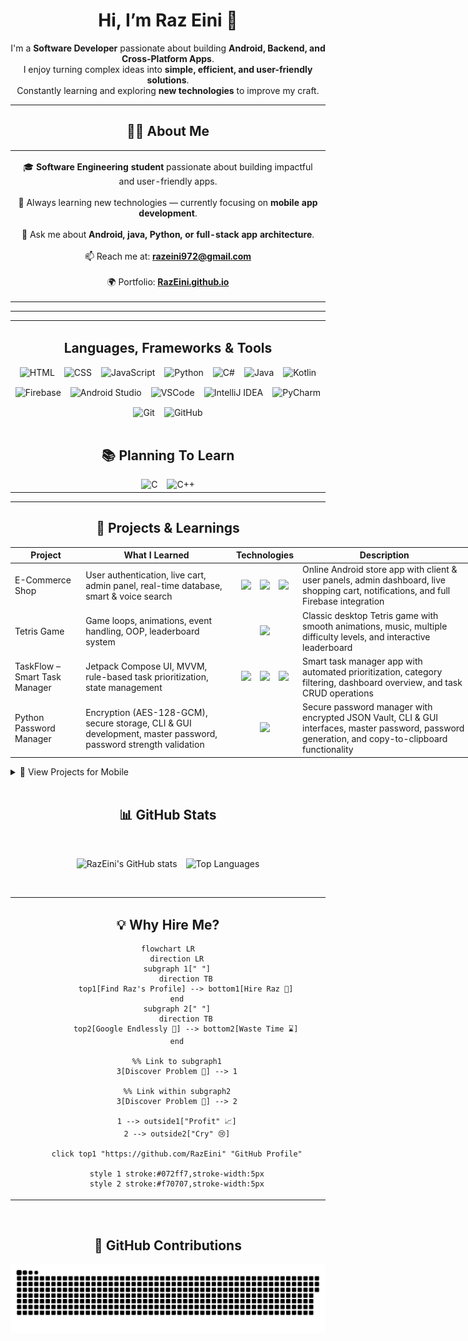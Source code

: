 <h1 align="center">
  Hi, I’m Raz Eini 👋
</h1>

<p align="center">
I'm a <strong>Software Developer</strong> passionate about building <strong>Android, Backend, and Cross-Platform Apps</strong>.<br>
I enjoy turning complex ideas into <strong>simple, efficient, and user-friendly solutions</strong>.<br>
Constantly learning and exploring <strong>new technologies</strong> to improve my craft.
</p>

<hr/>

<h2 align="center">👨‍💻 About Me</h2>

<div align="center">

<table>
<tr>
<td align="center" width="999">
  
🎓 <strong>Software Engineering student</strong> passionate about building impactful and user-friendly apps.<br><br>
🚀 Always learning new technologies — currently focusing on <strong>mobile app development</strong>.<br><br>
💬 Ask me about <strong>Android, java, Python, or full-stack app architecture</strong>.<br><br>
📫 Reach me at: <a href="mailto:razeini972@gmail.com"><strong>razeini972@gmail.com</strong></a><br><br>
🌍 Portfolio: <a href="https://RazEini.github.io" target="_blank"><strong>RazEini.github.io</strong></a>

</td>
</tr>
</table>

</div>

<hr/>

<table>
<tr>
<td width="999">
<h2 align="center">Languages, Frameworks & Tools</h2>
<div align="center" style="display: flex; flex-wrap: wrap; justify-content: center; gap: 15px; margin-top: 10px;">
  <img src="https://skillicons.dev/icons?i=html" alt="HTML" />
  <img src="https://skillicons.dev/icons?i=css" alt="CSS" />
  <img src="https://skillicons.dev/icons?i=javascript" alt="JavaScript" />
  <img src="https://skillicons.dev/icons?i=python" alt="Python" />
  <img src="https://skillicons.dev/icons?i=cs" alt="C#" />
  <img src="https://skillicons.dev/icons?i=java" alt="Java" />
  <img src="https://skillicons.dev/icons?i=kotlin" alt="Kotlin" />
  <img src="https://skillicons.dev/icons?i=firebase" alt="Firebase" />
  <img src="https://skillicons.dev/icons?i=androidstudio" alt="Android Studio" />
  <img src="https://skillicons.dev/icons?i=vscode" alt="VSCode" />
  <img src="https://skillicons.dev/icons?i=idea" alt="IntelliJ IDEA" />
  <img src="https://skillicons.dev/icons?i=pycharm" alt="PyCharm" />
  <img src="https://skillicons.dev/icons?i=git" alt="Git" />
  <img src="https://skillicons.dev/icons?i=github" alt="GitHub" />
</div>

<br/>

<h2 align="center">📚 Planning To Learn</h2>
<div align="center" style="display: flex; flex-wrap: wrap; justify-content: center; gap: 15px; margin-top: 10px;">
  <img src="https://skillicons.dev/icons?i=c" alt="C" />
  <img src="https://skillicons.dev/icons?i=cpp" alt="C++" />
</div>
</td>
</tr>
</table>

<hr/>

<h2 align="center">📂 Projects & Learnings</h2>

<!-- Desktop Table -->
<div align="center">
  <table align="center" style="border-collapse: collapse; min-width: 800px;">
    <thead>
      <tr>
        <th>Project</th>
        <th>What I Learned</th>
        <th>Technologies</th>
        <th>Description</th>
        <th>Link</th>
      </tr>
    </thead>
    <tbody>
      <tr>
        <td>E-Commerce Shop</td>
        <td>User authentication, live cart, admin panel, real-time database, smart & voice search</td>
        <td align="center">
          <img src="https://skillicons.dev/icons?i=java" height="40" style="margin:0 5px;" />
          <img src="https://skillicons.dev/icons?i=firebase" height="40" style="margin:0 5px;" />
          <img src="https://skillicons.dev/icons?i=androidstudio" height="40" style="margin:0 5px;" />
        </td>
        <td>Online Android store app with client & user panels, admin dashboard, live shopping cart, notifications, and full Firebase integration</td>
        <td align="center"><img src="https://cdn.jsdelivr.net/gh/simple-icons/simple-icons/icons/github.svg" height="20" style="vertical-align:middle;" />
          <a href="https://github.com/RazEini/e_commerce_shop" target="_blank">GitHub</a></td>
      </tr>
      <tr>
        <td>Tetris Game</td>
        <td>Game loops, animations, event handling, OOP, leaderboard system</td>
        <td align="center">
          <img src="https://skillicons.dev/icons?i=python" height="40" style="margin:0 5px;" />
        </td>
        <td>Classic desktop Tetris game with smooth animations, music, multiple difficulty levels, and interactive leaderboard</td>
        <td align="center"><img src="https://cdn.jsdelivr.net/gh/simple-icons/simple-icons/icons/github.svg" height="20" style="vertical-align:middle;" />
          <a href="https://github.com/RazEini/Tetris" target="_blank">GitHub</a></td>
      </tr>
      <tr>
        <td>TaskFlow – Smart Task Manager</td>
        <td>Jetpack Compose UI, MVVM, rule-based task prioritization, state management</td>
        <td align="center">
          <img src="https://skillicons.dev/icons?i=kotlin" height="40" style="margin:0 5px;" />
          <img src="https://skillicons.dev/icons?i=firebase" height="40" style="margin:0 5px;" />
          <img src="https://skillicons.dev/icons?i=androidstudio" height="40" style="margin:0 5px;" />
        </td>
        <td>Smart task manager app with automated prioritization, category filtering, dashboard overview, and task CRUD operations</td>
        <td align="center"><img src="https://cdn.jsdelivr.net/gh/simple-icons/simple-icons/icons/github.svg" height="20" style="vertical-align:middle;" />
          <a href="https://github.com/RazEini/Smart_Task_Flow" target="_blank">GitHub</a></td>
      </tr>
      <tr>
        <td>Python Password Manager</td>
        <td>Encryption (AES-128-GCM), secure storage, CLI & GUI development, master password, password strength validation</td>
        <td align="center">
          <img src="https://skillicons.dev/icons?i=python" height="40" style="margin:0 5px;" />
        </td>
        <td>Secure password manager with encrypted JSON Vault, CLI & GUI interfaces, master password, password generation, and copy-to-clipboard functionality</td>
        <td align="center"><img src="https://cdn.jsdelivr.net/gh/simple-icons/simple-icons/icons/github.svg" height="20" style="vertical-align:middle;" />
          <a href="https://github.com/RazEini/Password_Manager" target="_blank">GitHub</a></td>
      </tr>
    </tbody>
  </table>
</div>

<details>
  <summary>📱 View Projects for Mobile</summary>

  <h2 align="center">📂 Projects & Learnings</h2>

  <details style="border:1px solid #ccc; border-radius:8px; padding:10px; margin:10px 0; background:#f9f9f9;">
    <summary><b>E-Commerce Shop</b></summary>
    <table style="width:100%; border-collapse: collapse; margin-top:10px;">
      <tr>
        <td style="vertical-align: top; width:30%;"><b>What I Learned:</b></td>
        <td>User authentication, live cart, admin panel, real-time database, smart & voice search</td>
      </tr>
      <tr>
        <td style="vertical-align: top;"><b>Technologies:</b></td>
        <td>
          <img src="https://skillicons.dev/icons?i=java" height="30" style="margin:0 5px;" />
          <img src="https://skillicons.dev/icons?i=firebase" height="30" style="margin:0 5px;" />
          <img src="https://skillicons.dev/icons?i=androidstudio" height="30" style="margin:0 5px;" />
        </td>
      </tr>
      <tr>
        <td style="vertical-align: top;"><b>Description:</b></td>
        <td>Online Android store app with client & user panels, admin dashboard, live shopping cart, notifications, and full Firebase integration</td>
      </tr>
      <tr>
        <td style="vertical-align: top;"><b>Link:</b></td>
        <td>
          <a href="https://github.com/RazEini/e_commerce_shop" target="_blank">
            <img src="https://cdn.jsdelivr.net/gh/simple-icons/simple-icons/icons/github.svg" height="20" style="vertical-align:middle;" />
            GitHub Repo
          </a>
        </td>
      </tr>
    </table>
  </details>

  <details style="border:1px solid #ccc; border-radius:8px; padding:10px; margin:10px 0; background:#f9f9f9;">
    <summary><b>Tetris Game</b></summary>
    <table style="width:100%; border-collapse: collapse; margin-top:10px;">
      <tr>
        <td style="vertical-align: top; width:30%;"><b>What I Learned:</b></td>
        <td>Game loops, animations, event handling, OOP, leaderboard system</td>
      </tr>
      <tr>
        <td style="vertical-align: top;"><b>Technologies:</b></td>
        <td>
          <img src="https://skillicons.dev/icons?i=python" height="30" style="margin:0 5px;" />
          <img src="https://skillicons.dev/icons?i=pygame" height="30" style="margin:0 5px;" />
        </td>
      </tr>
      <tr>
        <td style="vertical-align: top;"><b>Description:</b></td>
        <td>Classic desktop Tetris game with smooth animations, music, multiple difficulty levels, and interactive leaderboard</td>
      </tr>
      <tr>
        <td style="vertical-align: top;"><b>Link:</b></td>
        <td>
          <a href="https://github.com/RazEini/Tetris" target="_blank">
            <img src="https://cdn.jsdelivr.net/gh/simple-icons/simple-icons/icons/github.svg" height="20" style="vertical-align:middle;" />
            GitHub Repo
          </a>
        </td>
      </tr>
    </table>
  </details>

  <details style="border:1px solid #ccc; border-radius:8px; padding:10px; margin:10px 0; background:#f9f9f9;">
    <summary><b>TaskFlow – Smart Task Manager</b></summary>
    <table style="width:100%; border-collapse: collapse; margin-top:10px;">
      <tr>
        <td style="vertical-align: top; width:30%;"><b>What I Learned:</b></td>
        <td>Jetpack Compose UI, MVVM, rule-based task prioritization, state management</td>
      </tr>
      <tr>
        <td style="vertical-align: top;"><b>Technologies:</b></td>
        <td>
          <img src="https://skillicons.dev/icons?i=kotlin" height="30" style="margin:0 5px;" />
          <img src="https://skillicons.dev/icons?i=firebase" height="30" style="margin:0 5px;" />
          <img src="https://skillicons.dev/icons?i=androidstudio" height="30" style="margin:0 5px;" />
        </td>
      </tr>
      <tr>
        <td style="vertical-align: top;"><b>Description:</b></td>
        <td>Smart task manager app with automated prioritization, category filtering, dashboard overview, and task CRUD operations</td>
      </tr>
      <tr>
        <td style="vertical-align: top;"><b>Link:</b></td>
        <td>
          <a href="https://github.com/RazEini/Smart_Task_Flow" target="_blank">
            <img src="https://cdn.jsdelivr.net/gh/simple-icons/simple-icons/icons/github.svg" height="20" style="vertical-align:middle;" />
            GitHub Repo
          </a>
        </td>
      </tr>
    </table>
  </details>

  <details style="border:1px solid #ccc; border-radius:8px; padding:10px; margin:10px 0; background:#f9f9f9;">
    <summary><b>Python Password Manager</b></summary>
    <table style="width:100%; border-collapse: collapse; margin-top:10px;">
      <tr>
        <td style="vertical-align: top; width:30%;"><b>What I Learned:</b></td>
        <td>Encryption (AES-128-GCM), secure storage, CLI & GUI development, master password, password strength validation</td>
      </tr>
      <tr>
        <td style="vertical-align: top;"><b>Technologies:</b></td>
        <td>
          <img src="https://skillicons.dev/icons?i=python" height="30" style="margin:0 5px;" />
          <img src="https://skillicons.dev/icons?i=tk" height="30" style="margin:0 5px;" />
          <img src="https://skillicons.dev/icons?i=cli" height="30" style="margin:0 5px;" />
        </td>
      </tr>
      <tr>
        <td style="vertical-align: top;"><b>Description:</b></td>
        <td>Secure password manager with encrypted JSON Vault, CLI & GUI interfaces, master password, password generation, and copy-to-clipboard functionality</td>
      </tr>
      <tr>
        <td style="vertical-align: top;"><b>Link:</b></td>
        <td>
          <a href="https://github.com/RazEini/Password_Manager" target="_blank">
            <img src="https://cdn.jsdelivr.net/gh/simple-icons/simple-icons/icons/github.svg" height="20" style="vertical-align:middle;" />
            GitHub Repo
          </a>
        </td>
      </tr>
    </table>
  </details>

</details>

<br/>

<h2 align="center">📊 GitHub Stats</h2>

<br/>

<p align="center">
  <!-- GitHub Stats -->
  <picture>
    <source 
      media="(prefers-color-scheme: dark)" 
      srcset="https://github-readme-stats.vercel.app/api?username=RazEini&show_icons=true&rank_icon=github&include_all_commits=true&count_private=true&theme=tokyonight&bg_color=00000000" 
    />
    <source 
      media="(prefers-color-scheme: light)" 
      srcset="https://github-readme-stats.vercel.app/api?username=RazEini&show_icons=true&rank_icon=github&include_all_commits=true&count_private=true&theme=graywhite&bg_color=ffffff&title_color=0d1117&text_color=333333&icon_color=0078ff" 
    />
    <img 
      src="https://github-readme-stats.vercel.app/api?username=RazEini&show_icons=true" 
      alt="RazEini's GitHub stats" 
      height="150px" 
      style="margin-right: 2%"
    />
  </picture>

  <!-- Top Languages -->
  <picture>
    <source 
      media="(prefers-color-scheme: dark)" 
      srcset="https://github-readme-stats.vercel.app/api/top-langs?username=RazEini&layout=compact&langs_count=8&theme=tokyonight&bg_color=00000000"
    />
    <source 
      media="(prefers-color-scheme: light)" 
      srcset="https://github-readme-stats.vercel.app/api/top-langs?username=RazEini&layout=compact&langs_count=8&theme=graywhite&bg_color=ffffff&title_color=0d1117&text_color=333333&icon_color=0078ff"
    />
    <img 
      src="https://github-readme-stats.vercel.app/api/top-langs?username=RazEini&layout=compact" 
      alt="Top Languages" 
      height="150px"
    />
  </picture>
</p>

<br/>

<table>
<tr>
<td align="center" width="999">
<h2 align="center">💡 Why Hire Me?</h2>

```mermaid
flowchart LR
    direction LR
    subgraph 1[" "]
        direction TB
        top1[Find Raz's Profile] --> bottom1[Hire Raz 🤝]
    end
    subgraph 2[" "]
        direction TB
        top2[Google Endlessly 🔎] --> bottom2[Waste Time ⌛]
    end

    %% Link to subgraph1
    3[Discover Problem 🐛] --> 1

    %% Link within subgraph2
    3[Discover Problem 🐛] --> 2

    1 --> outside1["Profit" 📈]
    2 --> outside2["Cry" 😢]

    click top1 "https://github.com/RazEini" "GitHub Profile"

    style 1 stroke:#072ff7,stroke-width:5px
    style 2 stroke:#f70707,stroke-width:5px
```
</td>
</tr>
</table>

<br/>

<h2 align="center">🐍 GitHub Contributions</h2>
<div align="center">
  <picture>
    <!-- Dark Mode -->
    <source media="(prefers-color-scheme: dark)" srcset="https://raw.githubusercontent.com/RazEini/RazEini/output/github-contribution-grid-snake-dark.svg" />
    <!-- Light Mode -->
    <source media="(prefers-color-scheme: light)" srcset="https://raw.githubusercontent.com/RazEini/RazEini/output/github-contribution-grid-snake.svg" />
    <!-- Default / fallback -->
    <img alt="snake eating my contributions" src="https://raw.githubusercontent.com/RazEini/RazEini/output/github-contribution-grid-snake.svg" />
  </picture>
</div>
